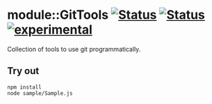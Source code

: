 
# module::GitTools [![Status](https://circleci.com/gh/Wandalen/wGitTools.svg?style=shield)](https://img.shields.io/circleci/build/github/Wandalen/wGitTools?label=Test&logo=Test) [![Status](https://github.com/Wandalen/wGitTools/workflows/Test/badge.svg)](https://github.com/Wandalen/wGitTools/actions?query=workflow%3ATest) [![experimental](https://img.shields.io/badge/stability-experimental-orange.svg)](https://github.com/emersion/stability-badges#experimental)

Collection of tools to use git programmatically.

## Try out
```
npm install
node sample/Sample.js
```
